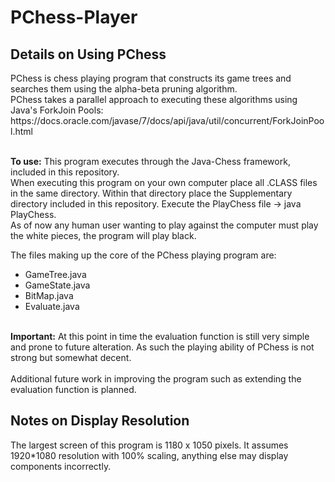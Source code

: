 # PChess-Player
<h2>Details on Using PChess</h2>
<p>
PChess is chess playing program that constructs its game trees and searches them using the alpha-beta pruning algorithm. <br>
PChess takes a parallel approach to executing these algorithms using Java's ForkJoin Pools:<br> https://docs.oracle.com/javase/7/docs/api/java/util/concurrent/ForkJoinPool.html    <br><br>
  
<b>To use:</b> This program executes through the Java-Chess framework, included in this repository.<br>
When executing this program on your own computer place all .CLASS files in the same directory. Within that directory place the Supplementary directory included in this repository. Execute the PlayChess file -> java PlayChess.<br> As of now any human user wanting to play against the computer must play the white pieces, the program will play black.<br>

The files making up the core of the PChess playing program are:
<ul>
  <li>GameTree.java</li>
  <li>GameState.java</li>
  <li>BitMap.java</li>
  <li>Evaluate.java</li>
</ul>

<br>
<b>Important:</b> At this point in time the evaluation function is still very simple and prone to future alteration. As such the playing ability of PChess is not strong but somewhat decent.<br>

<br>
Additional future work in improving the program such as extending the evaluation function is planned. 
</p>  

<h2>Notes on Display Resolution</h2>
<p>
  The largest screen of this program is 1180 x 1050 pixels. It assumes 1920*1080 resolution with 100% scaling, anything else may display components incorrectly.
  </p>
  

